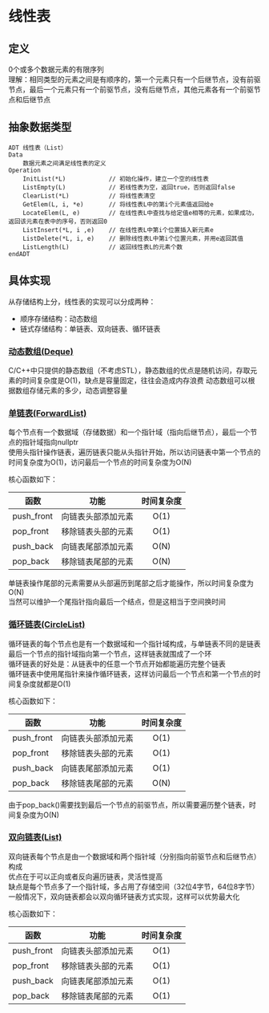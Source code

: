 # 线性表
## 定义
0个或多个数据元素的有限序列  
理解：相同类型的元素之间是有顺序的，第一个元素只有一个后继节点，没有前驱节点，最后一个元素只有一个前驱节点，没有后继节点，其他元素各有一个前驱节点和后继节点

## 抽象数据类型
```
ADT 线性表（List）
Data
	数据元素之间满足线性表的定义
Operation
	InitList(*L)            // 初始化操作，建立一个空的线性表
	ListEmpty(L)            // 若线性表为空，返回true，否则返回false
	ClearList(*L)           // 将线性表清空
	GetElem(L, i, *e)       // 将线性表L中的第i个元素值返回给e
	LocateElem(L, e)        // 在线性表L中查找与给定值e相等的元素，如果成功，返回该元素在表中的序号，否则返回0
	ListInsert(*L, i ,e)    // 在线性表L中第i个位置插入新元素e
	ListDelete(*L, i, e)    // 删除线性表L中第i个位置元素，并用e返回其值
	ListLength(L)           // 返回线性表L的元素个数
endADT
```

## 具体实现
从存储结构上分，线性表的实现可以分成两种：  
* 顺序存储结构：动态数组
* 链式存储结构：单链表、双向链表、循环链表

### [动态数组(Deque)](Deque.h)
C/C++中只提供的静态数组（不考虑STL），静态数组的优点是随机访问，存取元素的时间复杂度是O(1)，缺点是容量固定，往往会造成内存浪费
动态数组可以根据数组存储元素的多少，动态调整容量

### [单链表(ForwardList)](ForwardList.h)
每个节点有一个数据域（存储数据）和一个指针域（指向后继节点），最后一个节点的指针域指向nullptr  
使用头指针操作链表，遍历链表只能从头指针开始，所以访问链表中第一个节点的时间复杂度为O(1)，访问最后一个节点的时间复杂度为O(N)  

核心函数如下：  

| 函数 | 功能 | 时间复杂度 |
| --- | :---: | :---: |
| push_front | 向链表头部添加元素 | O(1) |
| pop_front | 移除链表头部的元素 | O(1) |
| push_back | 向链表尾部添加元素 | O(N) |
| pop_back | 移除链表尾部的元素 | O(N) |

单链表操作尾部的元素需要从头部遍历到尾部之后才能操作，所以时间复杂度为O(N)  
当然可以维护一个尾指针指向最后一个结点，但是这相当于空间换时间

### [循环链表(CircleList)](CircleList.h)
循环链表的每个节点也是有一个数据域和一个指针域构成，与单链表不同的是链表最后一个节点的指针域指向第一个节点，这样链表就围成了一个环  
循环链表的好处是：从链表中的任意一个节点开始都能遍历完整个链表  
循环链表中使用尾指针来操作循环链表，这样访问最后一个节点和第一个节点的时间复杂度就都是O(1)

核心函数如下：

| 函数 | 功能 | 时间复杂度 |
| --- | :---: | :---: |
| push_front | 向链表头部添加元素 | O(1) |
| pop_front | 移除链表头部的元素 | O(1) |
| push_back | 向链表尾部添加元素 | O(1) |
| pop_back | 移除链表尾部的元素 | O(N) |

由于pop_back()需要找到最后一个节点的前驱节点，所以需要遍历整个链表，时间复杂度为O(N)

### [双向链表(List)](List.h)
双向链表每个节点是由一个数据域和两个指针域（分别指向前驱节点和后继节点）构成  
优点在于可以正向或者反向遍历链表，灵活性提高  
缺点是每个节点多了一个指针域，多占用了存储空间（32位4字节，64位8字节）
一般情况下，双向链表都会以双向循环链表方式实现，这样可以优势最大化

核心函数如下：

| 函数 | 功能 | 时间复杂度 |
| --- | :---: | :---: |
| push_front | 向链表头部添加元素 | O(1) |
| pop_front | 移除链表头部的元素 | O(1) |
| push_back | 向链表尾部添加元素 | O(1) |
| pop_back | 移除链表尾部的元素 | O(1) |